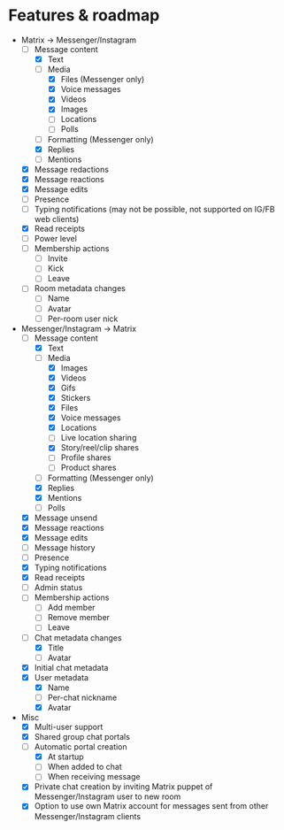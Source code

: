 # Features & roadmap

* Matrix → Messenger/Instagram
  * [ ] Message content
    * [x] Text
    * [ ] Media
      * [x] Files (Messenger only)
      * [x] Voice messages
      * [x] Videos
      * [x] Images
      * [ ] Locations
      * [ ] Polls
    * [ ] Formatting (Messenger only)
    * [x] Replies
    * [ ] Mentions
  * [x] Message redactions
  * [x] Message reactions
  * [x] Message edits
  * [ ] Presence
  * [ ] Typing notifications (may not be possible, not supported on IG/FB web clients)
  * [x] Read receipts
  * [ ] Power level
  * [ ] Membership actions
    * [ ] Invite
    * [ ] Kick
    * [ ] Leave
  * [ ] Room metadata changes
    * [ ] Name
    * [ ] Avatar
    * [ ] Per-room user nick
* Messenger/Instagram → Matrix
  * [ ] Message content
    * [x] Text
    * [ ] Media
      * [x] Images
      * [x] Videos
      * [x] Gifs
      * [x] Stickers
      * [x] Files
      * [x] Voice messages
      * [x] Locations
      * [ ] Live location sharing
      * [x] Story/reel/clip shares
      * [ ] Profile shares
      * [ ] Product shares
    * [ ] Formatting (Messenger only)
    * [x] Replies
    * [x] Mentions
    * [ ] Polls
  * [x] Message unsend
  * [x] Message reactions
  * [x] Message edits
  * [ ] Message history
  * [ ] Presence
  * [x] Typing notifications
  * [x] Read receipts
  * [ ] Admin status
  * [ ] Membership actions
    * [ ] Add member
    * [ ] Remove member
    * [ ] Leave
  * [ ] Chat metadata changes
    * [x] Title
    * [ ] Avatar
  * [x] Initial chat metadata
  * [x] User metadata
    * [x] Name
    * [ ] Per-chat nickname
    * [x] Avatar
* Misc
  * [x] Multi-user support
  * [x] Shared group chat portals
  * [ ] Automatic portal creation
    * [x] At startup
    * [ ] When added to chat
    * [ ] When receiving message
  * [x] Private chat creation by inviting Matrix puppet of Messenger/Instagram user to new room
  * [x] Option to use own Matrix account for messages sent from other Messenger/Instagram clients
